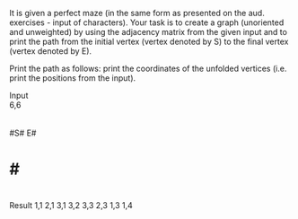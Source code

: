 It is given a perfect maze (in the same form as presented on the aud. exercises - input of characters). Your task is to create a graph (unoriented and unweighted) by using the adjacency matrix from the given input and to print the path from the initial vertex (vertex denoted by S) to the final vertex (vertex denoted by E).

Print the path as follows: print the coordinates of the unfolded vertices (i.e. print the positions from the input).

Input	
6,6
######
#S# E#
# # ##
#   ##
######
######

Result
1,1
2,1
3,1
3,2
3,3
2,3
1,3
1,4
